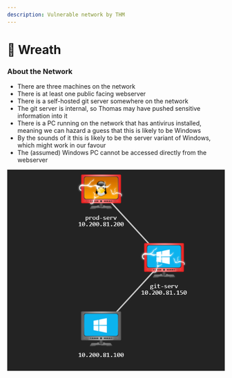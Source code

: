 ```yaml
---
description: Vulnerable network by THM
---
```


# 🛅 Wreath

### About the Network

* There are three machines on the network
* There is at least one public facing webserver
* There is a self-hosted git server somewhere on the network
* The git server is internal, so Thomas may have pushed sensitive information into it
* There is a PC running on the network that has antivirus installed, meaning we can hazard a guess that this is likely to be Windows
* By the sounds of it this is likely to be the server variant of Windows, which might work in our favour
* The (assumed) Windows PC cannot be accessed directly from the webserver

![](<../../.gitbook/assets/image (16) (1).png>)
